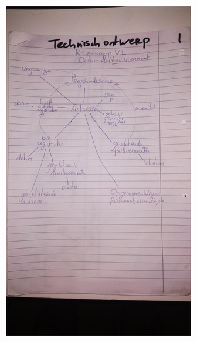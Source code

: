 ![to p1](https://github.com/sjerpbouwtsites/faillissementen-scraper/blob/master/ontwerp-v1/to-1.jpg?raw=true)

